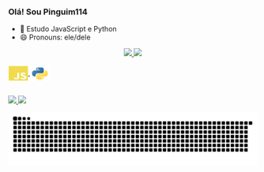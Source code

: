 ### Olá! Sou Pinguim114


- 🌱 Estudo JavaScript e Python
- 😄 Pronouns: ele/dele

<div align="center">
  <a href="https://github.com/rafaballerini">
  <img height="180em" src="https://github-readme-stats.vercel.app/api?username=Pinguim114&show_icons=true&theme=cobalt&include_all_commits=true&count_private=true"/>
  <img height="180em" src="https://github-readme-stats.vercel.app/api/top-langs/?username=Pinguim114&layout=compact&langs_count=7&theme=cobalt"/>
</div>
<div style="display: inline_block"><br>
  <img align="center" alt="Rafa-Js" height="30" width="40" src="https://raw.githubusercontent.com/devicons/devicon/master/icons/javascript/javascript-plain.svg">
  <img align="center" alt="Rafa-Python" height="30" width="40" src="https://raw.githubusercontent.com/devicons/devicon/master/icons/python/python-original.svg">
</div>
  
  ##
  
 </div>
  <a href="https://twitter.com/Pinguim114" target="_blank"><img src="https://img.shields.io/badge/Twitter-1DA1F2?style=for-the-badge&logo=twitter&logoColor=white" target="_blank">
  <a href = "mailto:samuelspam6@gmail.com"><img src="https://img.shields.io/badge/Gmail-D14836?style=for-the-badge&logo=gmail&logoColor=white" target="_blank"></a>
  
  ![Snake animation](https://github.com/Pinguim114/Pinguim114/blob/output/github-contribution-grid-snake.svg)
  
  </div>  

